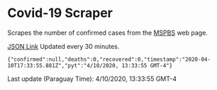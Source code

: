 # Covid-19 Scraper

Scrapes the number of confirmed cases from the [MSPBS](https://www.mspbs.gov.py/covid-19.php) web page.

[JSON Link](https://jmayalag.github.io/covid19-scrape/cases.json)
Updated every 30 minutes.
```
{"confirmed":null,"deaths":0,"recovered":0,"timestamp":"2020-04-10T17:33:55.881Z","pyt":"4/10/2020, 13:33:55 GMT-4"}
```
Last update (Paraguay Time): 4/10/2020, 13:33:55 GMT-4